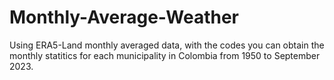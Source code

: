 # Monthly-Average-Weather
Using ERA5-Land monthly averaged data, with the codes you can obtain the monthly statitics for each municipality in Colombia from 1950 to September 2023.
